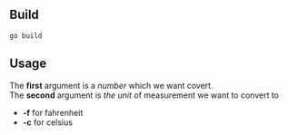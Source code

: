 <h2>Build</h2>
<code>go build</code>

<h2>Usage</h2>

The <b>first</b> argument is a <i>number</i> which we want covert.
<br>
The <b>second</b> argument is <i>the unit</i> of measurement we want to convert to
<ul>
<li><b>-f</b> for fahrenheit </li>
<li><b>-c</b> for celsius</li>
</ul>